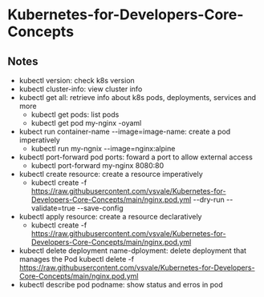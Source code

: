 # Kubernetes-for-Developers-Core-Concepts

## Notes
- kubectl version: check k8s version
- kubectl cluster-info: view cluster info
- kubectl get all: retrieve info about k8s pods, deployments, services and more
    - kubectl get pods: list pods
    - kubectl get pod my-nginx -oyaml
- kubect run container-name --image=image-name: create a pod imperatively
    - kubectl run my-ngnix --image=nginx:alpine
- kubectl port-forward pod ports: foward a port to allow external access
    - kubectl port-forward my-nginx 8080:80
- kubectl create resource: create a resource imperatively
    - kubectl create -f https://raw.githubusercontent.com/vsvale/Kubernetes-for-Developers-Core-Concepts/main/nginx.pod.yml --dry-run --validate=true --save-config
- kubectl apply resource: create a resource declaratively
    - kubectl create -f https://raw.githubusercontent.com/vsvale/Kubernetes-for-Developers-Core-Concepts/main/nginx.pod.yml
- kubectl delete deployment name-dployment: delete deployment that manages the Pod
    kubectl delete -f https://raw.githubusercontent.com/vsvale/Kubernetes-for-Developers-Core-Concepts/main/nginx.pod.yml
- kubectl describe pod podname: show status and erros in pod